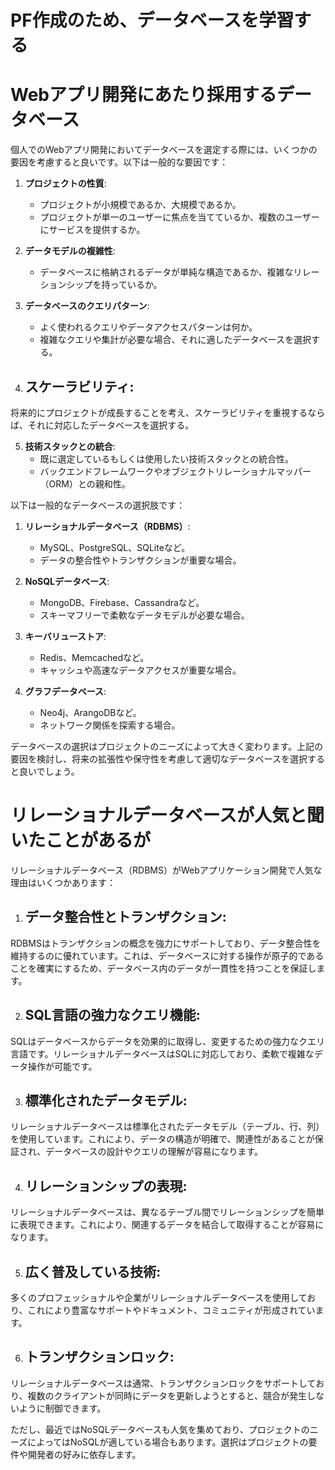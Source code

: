 # PF作成のため、データベースを学習する

# Webアプリ開発にあたり採用するデータベース
個人でのWebアプリ開発においてデータベースを選定する際には、いくつかの要因を考慮すると良いです。以下は一般的な要因です：

1. **プロジェクトの性質**:
   - プロジェクトが小規模であるか、大規模であるか。
   - プロジェクトが単一のユーザーに焦点を当てているか、複数のユーザーにサービスを提供するか。

2. **データモデルの複雑性**:
   - データベースに格納されるデータが単純な構造であるか、複雑なリレーションシップを持っているか。

3. **データベースのクエリパターン**:
   - よく使われるクエリやデータアクセスパターンは何か。
   - 複雑なクエリや集計が必要な場合、それに適したデータベースを選択する。

4. **スケーラビリティ**:
   - 
将来的にプロジェクトが成長することを考え、スケーラビリティを重視するならば、それに対応したデータベースを選択する。

5. **技術スタックとの統合**:
   - 既に選定しているもしくは使用したい技術スタックとの統合性。
   - バックエンドフレームワークやオブジェクトリレーショナルマッパー（ORM）との親和性。

以下は一般的なデータベースの選択肢です：

1. **リレーショナルデータベース（RDBMS）**:
   - MySQL、PostgreSQL、SQLiteなど。
   - データの整合性やトランザクションが重要な場合。

2. **NoSQLデータベース**:
   - MongoDB、Firebase、Cassandraなど。
   - スキーマフリーで柔軟なデータモデルが必要な場合。

3. **キーバリューストア**:
   - Redis、Memcachedなど。
   - キャッシュや高速なデータアクセスが重要な場合。

4. **グラフデータベース**:
   - Neo4j、ArangoDBなど。
   - ネットワーク関係を探索する場合。

データベースの選択はプロジェクトのニーズによって大きく変わります。上記の要因を検討し、将来の拡張性や保守性を考慮して適切なデータベースを選択すると良いでしょう。


# リレーショナルデータベースが人気と聞いたことがあるが
リレーショナルデータベース（RDBMS）がWebアプリケーション開発で人気な理由はいくつかあります：

1. **データ整合性とトランザクション**:
   - 
RDBMSはトランザクションの概念を強力にサポートしており、データ整合性を維持するのに優れています。これは、データベースに対する操作が原子的であることを確実にするため、データベース内のデータが一貫性を持つことを保証します。

2. **SQL言語の強力なクエリ機能**:
   - 
SQLはデータベースからデータを効果的に取得し、変更するための強力なクエリ言語です。リレーショナルデータベースはSQLに対応しており、柔軟で複雑なデータ操作が可能です。

3. **標準化されたデータモデル**:
   - 
リレーショナルデータベースは標準化されたデータモデル（テーブル、行、列）を使用しています。これにより、データの構造が明確で、関連性があることが保証され、データベースの設計やクエリの理解が容易になります。

4. **リレーションシップの表現**:
   - 
リレーショナルデータベースは、異なるテーブル間でリレーションシップを簡単に表現できます。これにより、関連するデータを結合して取得することが容易になります。

5. **広く普及している技術**:
   - 
多くのプロフェッショナルや企業がリレーショナルデータベースを使用しており、これにより豊富なサポートやドキュメント、コミュニティが形成されています。

6. **トランザクションロック**:
   - 
リレーショナルデータベースは通常、トランザクションロックをサポートしており、複数のクライアントが同時にデータを更新しようとすると、競合が発生しないように制御できます。

ただし、最近ではNoSQLデータベースも人気を集めており、プロジェクトのニーズによってはNoSQLが適している場合もあります。選択はプロジェクトの要件や開発者の好みに依存します。


# 
